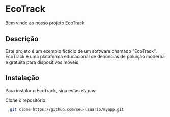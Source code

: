 # EcoTrack

Bem vindo ao nosso projeto EcoTrack


## Descrição

Este projeto é um exemplo fictício de um software chamado "EcoTrack". EcoTrack é uma plataforma educacional de denúncias de poluição moderna e gratuita para dispositivos móveis

## Instalação

Para instalar o EcoTrack, siga estas etapas:

Clone o repositório:

 ```bash
   git clone https://github.com/seu-usuario/myapp.git
